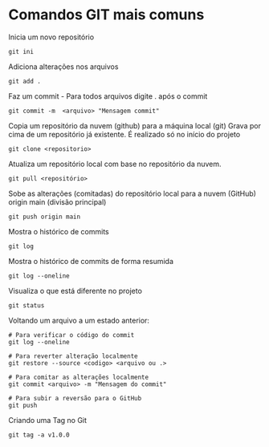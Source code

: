 # Comandos GIT mais comuns

Inicia um novo repositório
```
git ini
```

Adiciona alterações nos arquivos
```
git add .
```

Faz um commit - Para todos arquivos digite . após o commit
```
git commit -m  <arquivo> "Mensagem commit"
```

Copia um repositório da nuvem (github) para a máquina local (git)
Grava por cima de um repositório já existente.
É realizado só no início do projeto
```
git clone <repositorio>
```

Atualiza um repositório local com base no repositório da nuvem.
```
git pull <repositório>
```

Sobe as alterações (comitadas) do repositório local para a nuvem (GitHub)
origin main (divisão principal)
```
git push origin main
```

Mostra o histórico de commits
```
git log
```

Mostra o histórico de commits de forma resumida
```
git log --oneline
```

Visualiza o que está diferente no projeto
```
git status
```

Voltando um arquivo a um estado anterior:
```
# Para verificar o código do commit
git log --oneline

# Para reverter alteração localmente
git restore --source <codigo> <arquivo ou .>

# Para comitar as alterações localmente
git commit <arquivo> -m "Mensagem do commit"

# Para subir a reversão para o GitHub
git push
```

Criando uma Tag no Git
```
git tag -a v1.0.0
```
